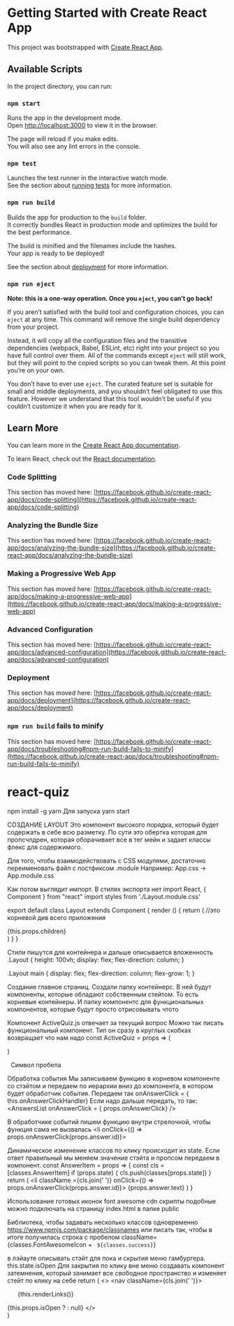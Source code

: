 # Getting Started with Create React App

This project was bootstrapped with [Create React App](https://github.com/facebook/create-react-app).

## Available Scripts

In the project directory, you can run:

### `npm start`

Runs the app in the development mode.\
Open [http://localhost:3000](http://localhost:3000) to view it in the browser.

The page will reload if you make edits.\
You will also see any lint errors in the console.

### `npm test`

Launches the test runner in the interactive watch mode.\
See the section about [running tests](https://facebook.github.io/create-react-app/docs/running-tests) for more information.

### `npm run build`

Builds the app for production to the `build` folder.\
It correctly bundles React in production mode and optimizes the build for the best performance.

The build is minified and the filenames include the hashes.\
Your app is ready to be deployed!

See the section about [deployment](https://facebook.github.io/create-react-app/docs/deployment) for more information.

### `npm run eject`

**Note: this is a one-way operation. Once you `eject`, you can’t go back!**

If you aren’t satisfied with the build tool and configuration choices, you can `eject` at any time. This command will remove the single build dependency from your project.

Instead, it will copy all the configuration files and the transitive dependencies (webpack, Babel, ESLint, etc) right into your project so you have full control over them. All of the commands except `eject` will still work, but they will point to the copied scripts so you can tweak them. At this point you’re on your own.

You don’t have to ever use `eject`. The curated feature set is suitable for small and middle deployments, and you shouldn’t feel obligated to use this feature. However we understand that this tool wouldn’t be useful if you couldn’t customize it when you are ready for it.

## Learn More

You can learn more in the [Create React App documentation](https://facebook.github.io/create-react-app/docs/getting-started).

To learn React, check out the [React documentation](https://reactjs.org/).

### Code Splitting

This section has moved here: [https://facebook.github.io/create-react-app/docs/code-splitting](https://facebook.github.io/create-react-app/docs/code-splitting)

### Analyzing the Bundle Size

This section has moved here: [https://facebook.github.io/create-react-app/docs/analyzing-the-bundle-size](https://facebook.github.io/create-react-app/docs/analyzing-the-bundle-size)

### Making a Progressive Web App

This section has moved here: [https://facebook.github.io/create-react-app/docs/making-a-progressive-web-app](https://facebook.github.io/create-react-app/docs/making-a-progressive-web-app)

### Advanced Configuration

This section has moved here: [https://facebook.github.io/create-react-app/docs/advanced-configuration](https://facebook.github.io/create-react-app/docs/advanced-configuration)

### Deployment

This section has moved here: [https://facebook.github.io/create-react-app/docs/deployment](https://facebook.github.io/create-react-app/docs/deployment)

### `npm run build` fails to minify

This section has moved here: [https://facebook.github.io/create-react-app/docs/troubleshooting#npm-run-build-fails-to-minify](https://facebook.github.io/create-react-app/docs/troubleshooting#npm-run-build-fails-to-minify)
# react-quiz


npm install -g yarn
Для запуска yarn start

СОЗДАНИЕ LAYOUT
Это компонент высокого порядка, который будет содержать в себе всю разметку.
По сути это обертка которая для пропсчлдрен, которая оборачивает все в тег мейн и задает классы флекс для содержимого.

Для того, чтобы взаимодействовать с CSS модулями, достаточно переименовать файл с постфиксом .module
Например: App.css -> App.module.css

Как потом выглядит импорт. В стилях экспорта нет
import React, { Component } from "react"
import styles from './Layout.module.css'

export default class Layout extends Component {
    render () {
        return (
            //это корневой див всего приложения
            <div className={styles.Layout}>
                <main > 
                    {this.props.children}
                </main>
            </div>
        )
    }
}

Стили пишутся для контейнера и дальше описывается вложенность
.Layout {
    height: 100vh;
    display: flex;
    flex-direction: column;
}

.Layout main {
    display: flex;
    flex-direction: column;
    flex-grow: 1;
}


Создание главное страниц.
Создали папку контейнерс. В ней будут компоненты, которые обладают собственным стейтом. То есть корневые контейнеры.
И папку компонентс для функциональных компонентов, которые будут просто отрисовывать чтото

Компонент ActiveQuiz.js отвечает за текущий вопрос
Можно так писать функциональный компонент. Тип  он сразу в круглых скобках возвращает что нам надо 
const ActiveQuiz = props => (
    
)

&nbsp;
Символ пробела


Обработка события
Мы записываем функцию в корневом компоненте со стэйтом и передаем по иерархии вниз до компонента, в котором будет обработчик события.
Передаем так 
onAnswerClick = { this.onAnswerClickHandler}
Если надо дальше передать, то так:
        <AnswersList
            onAnswerClick = { props.onAnswerClick}
        />

В обработчике событий пишем функцию внутри стрелочной, чтобы функция сама не вызвалась 
        <li onClick={() => props.onAnswerClick(props.answer.id)}>
        </li>

Динамическое изменение классов по клику происходит из state. Если ответ правильный мы меняем значение стэйта и пропсом передаем в компонент.
    const AnswerItem = props => {
    const cls = [classes.AnswerItem]
    if (props.state) {
        cls.push(classes[props.state])
    }
    return (
        <li className ={cls.join(' ')} 
        onClick={() => props.onAnswerClick(props.answer.id)}>
            {props.answer.text}
        </li>
    )
}



Использование готовых иконок
font awesome cdn
скрипты подобные можно подключать на страницу index.html в папке public

Библиотека, чтобы задавать несколько классов одновременно https://www.npmjs.com/package/classnames 
или писать так, чтобы в итоге получилась строка с пробелом className={classes.FontAwesomeIcon + ` ${classes.success}`}


в лэйауте описывать стэйт для пока и скрытия меню гамбургера. this.state.isOpen
Для закрытия по клику вне меню создавать компонент затемнения, который занимает все свободное пространство и изменяет стейт по клику на себе
    return (
        <>
            <nav className={cls.join(' ')}>
                <ul>
                    {this.renderLinks()}
                </ul>
            </nav>
            {this.props.isOpen ? <BackDrop onClick={this.props.onClose}/> : null}
        </>            
    )